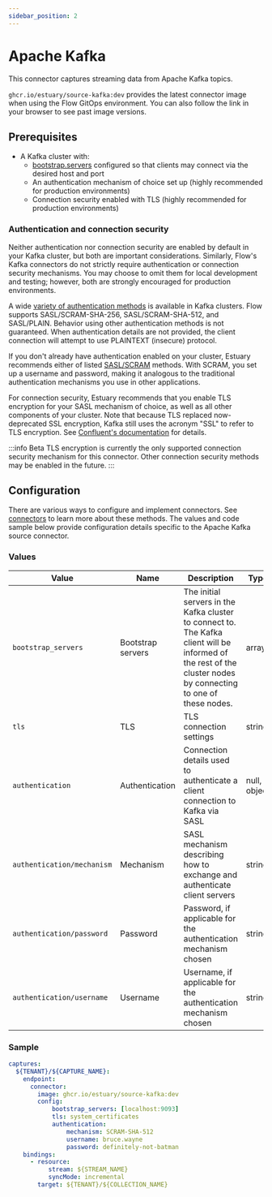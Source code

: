 ```yaml
---
sidebar_position: 2
---
```

# Apache Kafka

This connector captures streaming data from Apache Kafka topics.

`ghcr.io/estuary/source-kafka:dev` provides the latest connector image when using the Flow GitOps environment. You can also follow the link in your browser to see past image versions.

## Prerequisites

* A Kafka cluster with:
  * [bootstrap.servers](https://kafka.apache.org/documentation/#producerconfigs_bootstrap.servers) configured so that clients may connect via the desired host and port
  * An authentication mechanism of choice set up (highly recommended for production environments)
  * Connection security enabled with TLS (highly recommended for production environments)

### Authentication and connection security

Neither authentication nor connection security are enabled by default in your Kafka cluster, but both are important considerations.
Similarly, Flow's Kafka connectors do not strictly require authentication or connection security mechanisms.
You may choose to omit them for local development and testing; however, both are strongly encouraged for production environments.

A wide [variety of authentication methods](https://kafka.apache.org/documentation/#security_overview) is available in Kafka clusters.
Flow supports SASL/SCRAM-SHA-256, SASL/SCRAM-SHA-512, and SASL/PLAIN. Behavior using other authentication methods is not guaranteed.
When authentication details are not provided, the client connection will attempt to use PLAINTEXT (insecure) protocol.

If you don't already have authentication enabled on your cluster, Estuary recommends either of listed [SASL/SCRAM](https://kafka.apache.org/documentation/#security_sasl_scram) methods.
With SCRAM, you set up a username and password, making it analogous to the traditional authentication mechanisms
you use in other applications.

For connection security, Estuary recommends that you enable TLS encryption for your SASL mechanism of choice,
as well as all other components of your cluster.
Note that because TLS replaced now-deprecated SSL encryption, Kafka still uses the acronym "SSL" to refer to TLS encryption.
See [Confluent's documentation](https://docs.confluent.io/platform/current/kafka/authentication_ssl.html) for details.

:::info Beta
TLS encryption is currently the only supported connection security mechanism for this connector.
Other connection security methods may be enabled in the future.
:::

## Configuration

There are various ways to configure and implement connectors. See [connectors](../../../concepts/connectors.md#using-connectors) to learn more about these methods. The values and code sample below provide configuration details specific to the Apache Kafka source connector.

### Values

| Value | Name | Description | Type | Required/Default |
|---|---|---|---|---|
| `bootstrap_servers` | Bootstrap servers | The initial servers in the Kafka cluster to connect to. The Kafka client will be informed of the rest of the cluster nodes by connecting to one of these nodes. | array | Required |
| `tls`| TLS | TLS connection settings | string | `"system_certificates"` |
| `authentication`| Authentication | Connection details used to authenticate a client connection to Kafka via SASL | null, object | |
| `authentication/mechanism` | Mechanism | SASL mechanism describing how to exchange and authenticate client servers | string |  |
| `authentication/password` | Password | Password, if applicable for the authentication mechanism chosen | string | |
| `authentication/username` | Username | Username, if applicable for the authentication mechanism chosen | string | |

### Sample
```yaml
captures:
  ${TENANT}/${CAPTURE_NAME}:
    endpoint:
      connector:
        image: ghcr.io/estuary/source-kafka:dev
        config:
            bootstrap_servers: [localhost:9093]
            tls: system_certificates
            authentication:
                mechanism: SCRAM-SHA-512
                username: bruce.wayne
                password: definitely-not-batman
    bindings:
      - resource:
           stream: ${STREAM_NAME}
           syncMode: incremental
        target: ${TENANT}/${COLLECTION_NAME}
```